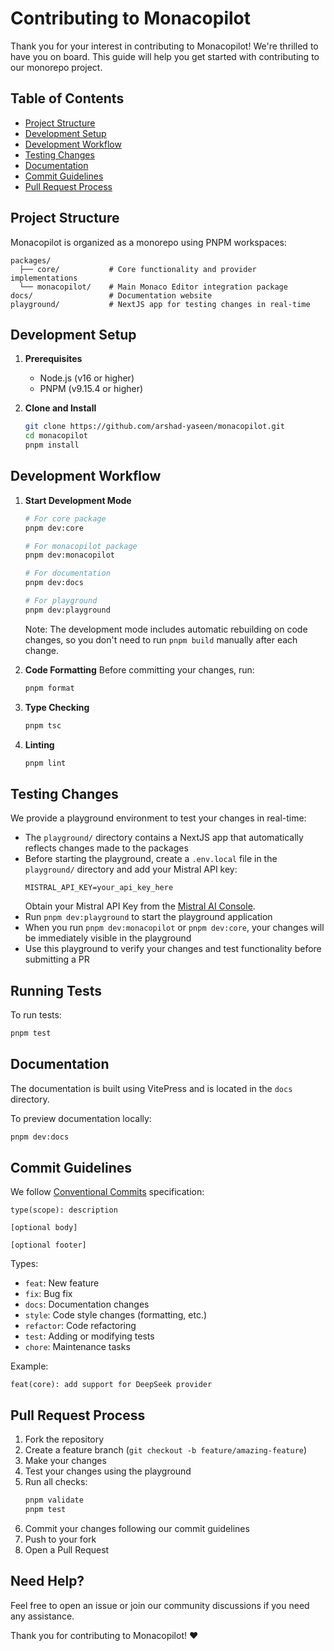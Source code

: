 # Contributing to Monacopilot

Thank you for your interest in contributing to Monacopilot! We're thrilled to have you on board. This guide will help you get started with contributing to our monorepo project.

## Table of Contents

- [Project Structure](#project-structure)
- [Development Setup](#development-setup)
- [Development Workflow](#development-workflow)
- [Testing Changes](#testing-changes)
- [Documentation](#documentation)
- [Commit Guidelines](#commit-guidelines)
- [Pull Request Process](#pull-request-process)

## Project Structure

Monacopilot is organized as a monorepo using PNPM workspaces:

```
packages/
  ├── core/           # Core functionality and provider implementations
  └── monacopilot/    # Main Monaco Editor integration package
docs/                 # Documentation website
playground/           # NextJS app for testing changes in real-time
```

## Development Setup

1. **Prerequisites**

    - Node.js (v16 or higher)
    - PNPM (v9.15.4 or higher)

2. **Clone and Install**

    ```bash
    git clone https://github.com/arshad-yaseen/monacopilot.git
    cd monacopilot
    pnpm install
    ```

## Development Workflow

1. **Start Development Mode**

    ```bash
    # For core package
    pnpm dev:core

    # For monacopilot package
    pnpm dev:monacopilot

    # For documentation
    pnpm dev:docs

    # For playground
    pnpm dev:playground
    ```

    Note: The development mode includes automatic rebuilding on code changes, so you don't need to run `pnpm build` manually after each change.

2. **Code Formatting**
   Before committing your changes, run:

    ```bash
    pnpm format
    ```

3. **Type Checking**

    ```bash
    pnpm tsc
    ```

4. **Linting**

    ```bash
    pnpm lint
    ```

## Testing Changes

We provide a playground environment to test your changes in real-time:

- The `playground/` directory contains a NextJS app that automatically reflects changes made to the packages
- Before starting the playground, create a `.env.local` file in the `playground/` directory and add your Mistral API key:
    ```
    MISTRAL_API_KEY=your_api_key_here
    ```
    Obtain your Mistral API Key from the [Mistral AI Console](https://console.mistral.ai/api-keys).
- Run `pnpm dev:playground` to start the playground application
- When you run `pnpm dev:monacopilot` or `pnpm dev:core`, your changes will be immediately visible in the playground
- Use this playground to verify your changes and test functionality before submitting a PR

## Running Tests

To run tests:

```bash
pnpm test
```

## Documentation

The documentation is built using VitePress and is located in the `docs` directory.

To preview documentation locally:

```bash
pnpm dev:docs
```

## Commit Guidelines

We follow [Conventional Commits](https://www.conventionalcommits.org/) specification:

```
type(scope): description

[optional body]

[optional footer]
```

Types:

- `feat`: New feature
- `fix`: Bug fix
- `docs`: Documentation changes
- `style`: Code style changes (formatting, etc.)
- `refactor`: Code refactoring
- `test`: Adding or modifying tests
- `chore`: Maintenance tasks

Example:

```
feat(core): add support for DeepSeek provider
```

## Pull Request Process

1. Fork the repository
2. Create a feature branch (`git checkout -b feature/amazing-feature`)
3. Make your changes
4. Test your changes using the playground
5. Run all checks:
    ```bash
    pnpm validate
    pnpm test
    ```
6. Commit your changes following our commit guidelines
7. Push to your fork
8. Open a Pull Request

## Need Help?

Feel free to open an issue or join our community discussions if you need any assistance.

Thank you for contributing to Monacopilot! ❤️
